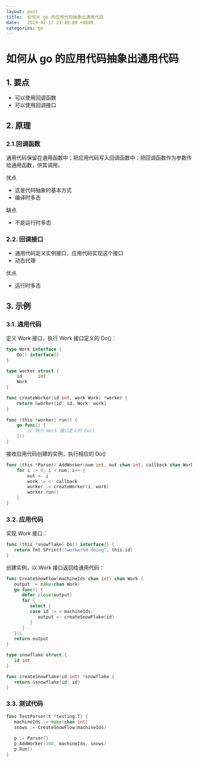 ```yaml
---
layout: post
title:  如何从 go 的应用代码抽象出通用代码
date:   2019-02-17 21:40:00 +0800
categories: go
---
```


# 如何从 go 的应用代码抽象出通用代码

## 1. 要点
+ 可以使用回调函数
+ 可以使用回调接口

## 2. 原理

### 2.1.回调函数
通用代码保留在通用函数中；把应用代码写入回调函数中；把回调函数作为参数传给通用函数，供其调用。

优点
+ 这是代码抽象的基本方式
+ 编译时多态

缺点
+ 不是运行时多态

### 2.2. 回调接口
+ 通用代码定义实例接口，应用代码实现这个接口
+ 动态代理

优点
+ 运行时多态

## 3. 示例

### 3.1. 通用代码

定义 Work 接口，执行 Work 接口定义的 Do()：
```go
type Work interface {
    Do() interface{}
}

type worker struct {
    id      int
    Work
}

func createWorker(id int, work Work) *worker {
    return &worker{id: id, Work: work}
}
 
func (this *worker) run() {
    go func() {
        // 执行 Work 接口定义的 Do()
    }()
}
```

接收应用代码创建的实例，执行相应的 Do()
```go
func (this *Parser) AddWorker(num int, out chan int, callback chan Work) {
    for i := 0; i < num; i++ {
        out <- i
        work := <- callback
        worker := createWorker(i, work)
        worker.run()
    }
}
```

### 3.2. 应用代码

实现 Work 接口：
``` go
func (this *snowflake) Do() interface{} {
   return fmt.SPrintf("worker%d doing", this.id)
}
```

创建实例，以 Work 接口返回给通用代码：
```go
func CreateSnowFlow(machineIds chan int) chan Work {
   output := make(chan Work)
   go func() {
      defer close(output)
      for {
         select {
         case id := <-machineIds:
            output <- createSnowFlake(id)
         }
      }
   }()
   return output
}

type snowflake struct {
   id int
}

func createSnowFlake(id int) *snowflake {
   return &snowflake{id: id}
}
```

### 3.3. 测试代码
```go
func TestParser(t *testing.T) {
   machineIds := make(chan int)
   snows := CreateSnowFlow(machineIds)
    
   p := Parser{}
   p.AddWorker(100, machineIds, snows)
   p.Run()
}
```

